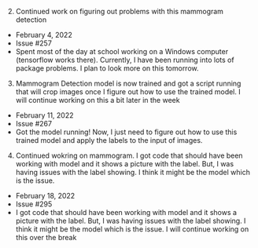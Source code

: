 2. Continued work on figuring out problems with this mammogram detection
  - February 4, 2022
  - Issue #257
  - Spent most of the day at school working on a Windows computer (tensorflow works there). Currently, I have been running into lots of package problems. I plan to look more on this tomorrow.

3. Mammogram Detection model is now trained and got a script running that will crop images once I figure out how to use the trained model. I will continue working on this a bit later in the week
- February 11, 2022
- Issue #267
- Got the model running! Now, I just need to figure out how to use this trained model and apply the labels to the input of images.

4. Continued wokring on mammogram. I got code that should have been working with model and it shows a picture with the label. But, I was having issues with the label showing. I think it might be the model which is the issue.
- February 18, 2022
- Issue #295
- I got code that should have been working with model and it shows a picture with the label. But, I was having issues with the label showing. I think it might be the model which is the issue. I will continue working on this over the break
